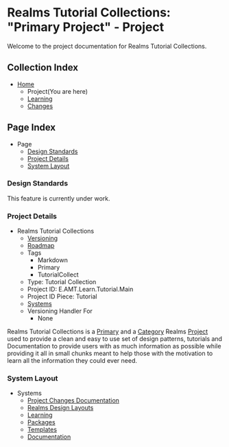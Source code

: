 [Page]:link

[Page Home]:link
[Page Learn Home]:link
[Page Changes Home]:link
[Page Roadmap Home]:link

[Page DesignLayout PrimaryProj]:link
[Page DesignLayout CategoryProj]:link
[Page DesignLayout Project]:link

[Sec Standards]:link
[Sec Details]:link
[Sec Layout]:link

[Sys Changes]:link
[Sys DesignLayouts]:link
[Sys Learn]:link
[Sys Packages]:link
[Sys Templates]:link
[Sys Document]:link

# Realms Tutorial Collections: "Primary Project" - Project

Welcome to the project documentation for Realms Tutorial Collections.


## Collection Index

- [Home][Page Home] 
	- Project(You are here)
	- [Learning][Page Learn Home]
	- [Changes][Page Changes Home]

## Page Index

- Page
	- [Design Standards][Sec Standards]
	- [Project Details][Sec Details]
	- [System Layout][Sec Layout]

### Design Standards

This feature is currently under work.

### Project Details

- Realms Tutorial Collections
	- [Versioning][Page Changes Home]
	- [Roadmap][Page Roadmap Home]
	- Tags
		- Markdown
		- Primary
		- TutorialCollect
	- Type: Tutorial Collection
	- Project ID: E.AMT.Learn.Tutorial.Main
	- Project ID Piece: Tutorial
	- [Systems][Sec Layout]
	- Versioning Handler For
		- None

Realms Tutorial Collections is a [Primary][Page DesignLayout PrimaryProj] and a [Category][Page DesignLayout CategoryProj] Realms [Project][Page DesignLayout Project] used to provide a clean and easy to use set of design patterns, tutorials and Documentation to provide users with as much information as possible while providing it all in small chunks meant to help those with the motivation to learn all the information they could ever need.

### System Layout

- Systems
	- [Project Changes Documentation][Sys Changes]
	- [Realms Design Layouts][Sys DesignLayouts]
	- [Learning][Sys Learn]
	- [Packages][Sys Packages]
	- [Templates][Sys Templates]
	- [Documentation][Sys Document]

	